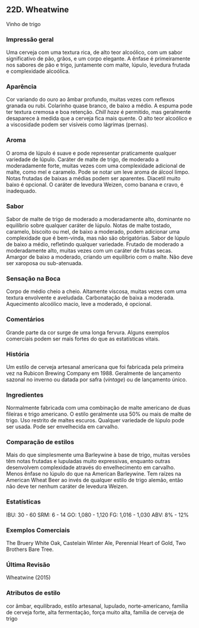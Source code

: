 ## 22D. Wheatwine
Vinho de trigo

### Impressão geral

Uma cerveja com uma textura rica, de alto teor alcoólico, com um sabor significativo de pão, grãos, e um corpo elegante. A ênfase é primeiramente nos sabores de pão e trigo, juntamente com malte, lúpulo, levedura frutada e complexidade alcoólica.

### Aparência

Cor variando do ouro ao âmbar profundo, muitas vezes com reflexos granada ou rubi. Colarinho quase branco, de baixo a médio. A espuma pode ter textura cremosa e boa retenção. *Chill haze* é permitido, mas geralmente desaparece à medida que a cerveja fica mais quente. O alto teor alcoólico e a viscosidade podem ser visíveis como lágrimas (pernas).

### Aroma

O aroma de lúpulo é suave e pode representar praticamente qualquer variedade de lúpulo. Caráter de malte de trigo, de moderado a moderadamente forte, muitas vezes com uma complexidade adicional de malte, como mel e caramelo. Pode se notar um leve aroma de álcool limpo. Notas frutadas de baixas a médias podem ser aparentes. Diacetil muito baixo é opcional. O caráter de levedura Weizen, como banana e cravo, é inadequado.

### Sabor

Sabor de malte de trigo de moderado a moderadamente alto, dominante no equilíbrio sobre qualquer caráter de lúpulo. Notas de malte tostado, caramelo, biscoito ou mel, de baixo a moderado, podem adicionar uma complexidade que é bem-vinda, mas não são obrigatórias. Sabor de lúpulo de baixo a médio, refletindo qualquer variedade. Frutado de moderado a moderadamente alto, muitas vezes com um caráter de frutas secas. Amargor de baixo a moderado, criando um equilíbrio com o malte. Não deve ser xaroposa ou sub-atenuada.

### Sensação na Boca

Corpo de médio cheio a cheio. Altamente viscosa, muitas vezes com uma textura envolvente e aveludada. Carbonatação de baixa a moderada. Aquecimento alcoólico macio, leve a moderado, é opcional.

### Comentários

Grande parte da cor surge de uma longa fervura. Alguns exemplos comerciais podem ser mais fortes do que as estatísticas vitais.

### História

Um estilo de cerveja artesanal americana que foi fabricada pela primeira vez na Rubicon Brewing Company em 1988. Geralmente de lançamento sazonal no inverno ou datada por safra (*vintage*) ou de lançamento único.

### Ingredientes

Normalmente fabricada com uma combinação de malte americano de duas fileiras e trigo americano. O estilo geralmente usa 50% ou mais de malte de trigo. Uso restrito de maltes escuros. Qualquer variedade de lúpulo pode ser usada. Pode ser envelhecida em carvalho.

### Comparação de estilos

Mais do que simplesmente uma Barleywine à base de trigo, muitas versões têm notas frutadas e lupuladas muito expressivas, enquanto outras desenvolvem complexidade através do envelhecimento em carvalho. Menos ênfase no lúpulo do que na American Barleywine. Tem raízes na American Wheat Beer ao invés de qualquer estilo de trigo alemão, então não deve ter nenhum caráter de levedura Weizen.

### Estatísticas

IBU: 30 - 60
SRM: 6 - 14
GO: 1,080 - 1,120
FG: 1,016 - 1,030
ABV: 8% - 12%

### Exemplos Comerciais

The Bruery White Oak, Castelain Winter Ale, Perennial Heart of Gold, Two Brothers Bare Tree.

### Última Revisão

Wheatwine (2015)

### Atributos de estilo

cor âmbar, equilibrado, estilo artesanal, lupulado, norte-americano, família de cerveja forte, alta fermentação, força muito alta, família de cerveja de trigo
